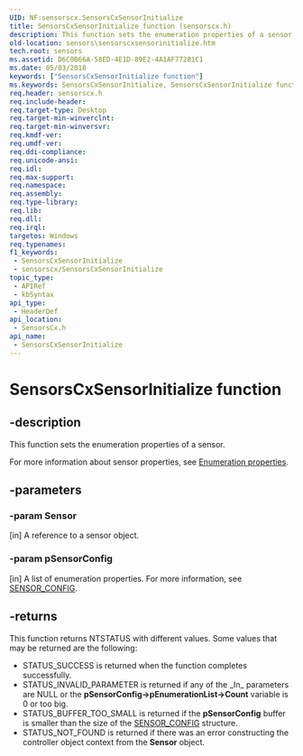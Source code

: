 ```yaml
---
UID: NF:sensorscx.SensorsCxSensorInitialize
title: SensorsCxSensorInitialize function (sensorscx.h)
description: This function sets the enumeration properties of a sensor.
old-location: sensors\sensorscxsensorinitialize.htm
tech.root: sensors
ms.assetid: D6C0B66A-58ED-4E1D-89E2-4A1AF77281C1
ms.date: 05/03/2018
keywords: ["SensorsCxSensorInitialize function"]
ms.keywords: SensorsCxSensorInitialize, SensorsCxSensorInitialize function [Sensor Devices], sensors.sensorscxsensorinitialize, sensorscx/SensorsCxSensorInitialize
req.header: sensorscx.h
req.include-header: 
req.target-type: Desktop
req.target-min-winverclnt: 
req.target-min-winversvr: 
req.kmdf-ver: 
req.umdf-ver: 
req.ddi-compliance: 
req.unicode-ansi: 
req.idl: 
req.max-support: 
req.namespace: 
req.assembly: 
req.type-library: 
req.lib: 
req.dll: 
req.irql: 
targetos: Windows
req.typenames: 
f1_keywords:
 - SensorsCxSensorInitialize
 - sensorscx/SensorsCxSensorInitialize
topic_type:
 - APIRef
 - kbSyntax
api_type:
 - HeaderDef
api_location:
 - SensorsCx.h
api_name:
 - SensorsCxSensorInitialize
---
```


# SensorsCxSensorInitialize function


## -description

This function sets the enumeration properties of a sensor.

 For more information about sensor properties, see <a href="https://docs.microsoft.com/windows-hardware/drivers/sensors/enumeration-properties">Enumeration properties</a>.

## -parameters

### -param Sensor 

[in]
A reference to a sensor object.

### -param pSensorConfig 

[in]
A list of enumeration properties. For more information, see <a href="https://docs.microsoft.com/windows-hardware/drivers/ddi/sensorscx/ns-sensorscx-_sensor_config">SENSOR_CONFIG</a>.

## -returns

This function returns NTSTATUS with different values. Some values that may be returned are the following:

<ul>
<li>
STATUS_SUCCESS is returned when the function completes successfully.

</li>
<li>
STATUS_INVALID_PARAMETER is returned if any of the _In_ parameters are NULL or the <b>pSensorConfig->pEnumerationList->Count</b> variable is 0 or too big.

</li>
<li>
STATUS_BUFFER_TOO_SMALL is returned if the <b>pSensorConfig</b> buffer is smaller than the size of the <a href="https://docs.microsoft.com/windows-hardware/drivers/ddi/sensorscx/ns-sensorscx-_sensor_config">SENSOR_CONFIG</a> structure.

</li>
<li>
STATUS_NOT_FOUND is returned if there was an error constructing the controller object context from the <b>Sensor</b> object.

</li>
</ul>


